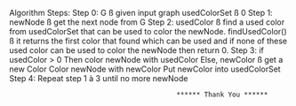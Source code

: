 Algorithm Steps:Step 0: G ß given input graphusedColorSet ß 0Step 1: newNode ß get the next node from GStep 2: usedColor ß find a used color from usedColorSet that can be used to color thenewNode.findUsedColor() ß it returns the first color that found which can be used and if none ofthese used color can be used to color the newNode then return 0.Step 3: if usedColor > 0Then color newNode with usedColorElse, newColor ß get a new ColorColor newNode with newColorPut newColor into usedColorSetStep 4: Repeat step 1 à 3 until no more newNode 

                                              ****** Thank You ******

